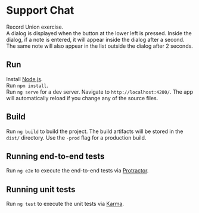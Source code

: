 # Support Chat

Record Union exercise.  
A dialog is displayed when the button at the lower left is pressed. Inside the dialog, if a note is entered, it will appear inside the dialog after a second.
The same note will also appear in the list outside the dialog after 2 seconds.

## Run

Install [Node.js](https://nodejs.org/en/).  
Run `npm install`.  
Run `ng serve` for a dev server. Navigate to `http://localhost:4200/`. The app will automatically reload if you change any of the source files.

## Build

Run `ng build` to build the project. The build artifacts will be stored in the `dist/` directory. Use the `-prod` flag for a production build.

## Running end-to-end tests

Run `ng e2e` to execute the end-to-end tests via [Protractor](http://www.protractortest.org/).

## Running unit tests

Run `ng test` to execute the unit tests via [Karma](https://karma-runner.github.io).
